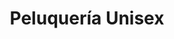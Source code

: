 ---
title: "Peluquería Unisex"
url: /ciudad-autonoma-de-buenos-aires/peluqueria-unisex-santo-domingo/
shop: peluquería
---